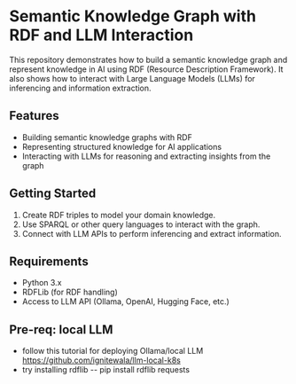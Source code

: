 # Semantic Knowledge Graph with RDF and LLM Interaction

This repository demonstrates how to build a semantic knowledge graph and represent knowledge in AI using RDF (Resource Description Framework). It also shows how to interact with Large Language Models (LLMs) for inferencing and information extraction.

## Features

- Building semantic knowledge graphs with RDF  
- Representing structured knowledge for AI applications  
- Interacting with LLMs for reasoning and extracting insights from the graph  

## Getting Started

1. Create RDF triples to model your domain knowledge.  
2. Use SPARQL or other query languages to interact with the graph.  
3. Connect with LLM APIs to perform inferencing and extract information.  

## Requirements

- Python 3.x  
- RDFLib (for RDF handling)  
- Access to LLM API (Ollama, OpenAI, Hugging Face, etc.)  

## Pre-req: local LLM
- follow this tutorial for deploying Ollama/local LLM https://github.com/ignitewala/llm-local-k8s
- try installing rdflib
-- pip install rdflib requests

